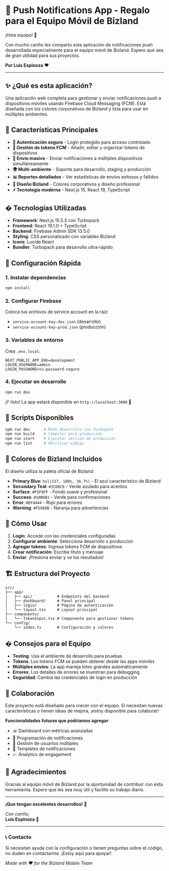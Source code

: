 # 🎁 Push Notifications App - Regalo para el Equipo Móvil de Bizland

¡Hola equipo! 👋 

Con mucho cariño les comparto esta aplicación de notificaciones push desarrollada especialmente para el equipo móvil de Bizland. Espero que sea de gran utilidad para sus proyectos.

**Por Luis Espinoza** ❤️

---

## ✨ ¿Qué es esta aplicación?

Una aplicación web completa para gestionar y enviar notificaciones push a dispositivos móviles usando Firebase Cloud Messaging (FCM). Está diseñada con los colores corporativos de Bizland y lista para usar en múltiples ambientes.

## 🎨 Características Principales

- **🔐 Autenticación segura** - Login protegido para acceso controlado
- **📱 Gestión de tokens FCM** - Añadir, editar y organizar tokens de dispositivos
- **🚀 Envío masivo** - Enviar notificaciones a múltiples dispositivos simultáneamente
- **🌍 Multi-ambiente** - Soporte para desarrollo, staging y producción
- **📊 Reportes detallados** - Ver estadísticas de envíos exitosos y fallidos
- **🎨 Diseño Bizland** - Colores corporativos y diseño profesional
- **⚡ Tecnología moderna** - Next.js 15, React 19, TypeScript

## �️ Tecnologías Utilizadas

- **Framework**: Next.js 15.5.3 con Turbopack
- **Frontend**: React 19.1.0 + TypeScript
- **Backend**: Firebase Admin SDK 13.5.0
- **Styling**: CSS personalizado con variables Bizland
- **Icons**: Lucide React
- **Bundler**: Turbopack para desarrollo ultra-rápido

## 🎯 Configuración Rápida

### 1. Instalar dependencias
```bash
npm install
```

### 2. Configurar Firebase
Coloca tus archivos de service account en la raíz:
- `service-account-key-dev.json` (desarrollo)
- `service-account-key-prod.json` (producción)

### 3. Variables de entorno
Crea `.env.local`:
```env
NEXT_PUBLIC_APP_ENV=development
LOGIN_USERNAME=admin
LOGIN_PASSWORD=tu-password-seguro
```

### 4. Ejecutar en desarrollo
```bash
npm run dev
```

¡Y listo! La app estará disponible en `http://localhost:3000` 🎉

## 🚀 Scripts Disponibles

```bash
npm run dev      # Modo desarrollo con Turbopack
npm run build    # Compilar para producción  
npm run start    # Ejecutar versión de producción
npm run lint     # Verificar código
```

## 🎨 Colores de Bizland Incluidos

El diseño utiliza la paleta oficial de Bizland:

- **Primary Blue**: `hsl(217, 100%, 36.7%)` - El azul característico de Bizland
- **Secondary Teal**: `#3CDBC0` - Verde azulado para acentos
- **Surface**: `#F5F9FF` - Fondo suave y profesional
- **Success**: `#10B981` - Verde para confirmaciones
- **Error**: `#EF4444` - Rojo para errores
- **Warning**: `#F59E0B` - Naranja para advertencias

## 📱 Cómo Usar

1. **Login**: Accede con las credenciales configuradas
2. **Configurar ambiente**: Selecciona desarrollo o producción
3. **Agregar tokens**: Ingresa tokens FCM de dispositivos
4. **Crear notificación**: Escribe título y mensaje
5. **Enviar**: ¡Presiona enviar y ve los resultados!

## 🏗️ Estructura del Proyecto

```
src/
├── app/
│   ├── api/           # Endpoints del backend
│   ├── dashboard/     # Panel principal
│   ├── login/         # Página de autenticación
│   └── layout.tsx     # Layout principal
├── components/
│   └── TokenInput.tsx # Componente para gestionar tokens
└── config/
    └── index.ts       # Configuración y colores
```

## � Consejos para el Equipo

- **Testing**: Usa el ambiente de desarrollo para pruebas
- **Tokens**: Los tokens FCM se pueden obtener desde las apps móviles
- **Múltiples envíos**: La app maneja lotes grandes automáticamente
- **Errores**: Los detalles de errores se muestran para debugging
- **Seguridad**: Cambia las credenciales de login en producción

## 🤝 Colaboración

Este proyecto está diseñado para crecer con el equipo. Si necesitan nuevas características o tienen ideas de mejora, ¡estoy disponible para colaborar!

**Funcionalidades futuras que podríamos agregar**:
- 📊 Dashboard con métricas avanzadas
- 📅 Programación de notificaciones
- 👥 Gestión de usuarios múltiples
- 🔔 Templates de notificaciones
- 📈 Analytics de engagement

## 🙏 Agradecimientos

Gracias al equipo móvil de Bizland por la oportunidad de contribuir con esta herramienta. Espero que les sea muy útil y facilite su trabajo diario.

---

**¡Que tengan excelentes desarrollos!** 🚀

*Con cariño,*  
**Luis Espinoza** 💙

---

### 📞 Contacto

Si necesitan ayuda con la configuración o tienen preguntas sobre el código, no duden en contactarme. ¡Estoy aquí para apoyar! 

*Made with ❤️ for the Bizland Mobile Team*
